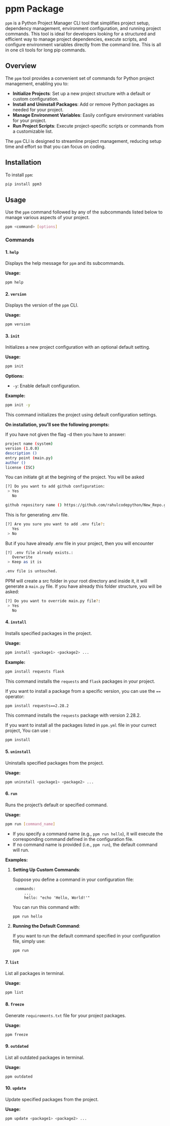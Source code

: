 # ppm Package

`ppm` is a Python Project Manager CLI tool that simplifies project setup, dependency management, environment configuration, and running project commands. This tool is ideal for developers looking for a structured and efficient way to manage project dependencies, execute scripts, and configure environment variables directly from the command line. This is all in one cli tools for long pip commands.

## Overview

The `ppm` tool provides a convenient set of commands for Python project management, enabling you to:

-   **Initialize Projects**: Set up a new project structure with a default or custom configuration.
-   **Install and Uninstall Packages**: Add or remove Python packages as needed for your project.
-   **Manage Environment Variables**: Easily configure environment variables for your project.
-   **Run Project Scripts**: Execute project-specific scripts or commands from a customizable list.

The `ppm` CLI is designed to streamline project management, reducing setup time and effort so that you can focus on coding.

## Installation

To install `ppm`:

```bash
pip install ppm3
```

## Usage

Use the `ppm` command followed by any of the subcommands listed below to manage various aspects of your project.

```bash
ppm <command> [options]
```

### Commands

#### 1. `help`

Displays the help message for `ppm` and its subcommands.

**Usage:**

```bash
ppm help
```

#### 2. `version`

Displays the version of the `ppm` CLI.

**Usage:**

```bash
ppm version
```

#### 3. `init`

Initializes a new project configuration with an optional default setting.

**Usage:**

```bash
ppm init
```

**Options:**

-   `-y`: Enable default configuration.

**Example:**

```bash
ppm init -y
```

This command initializes the project using default configuration settings.

**On installation, you'll see the following prompts:**

If you have not given the flag -d then you have to answer:

```bash
project name (system)
version (1.0.0)
description ()
entry point (main.py)
author ()
license (ISC)
```

You can initiate git at the begining of the project. You will be asked

```bash
[?] Do you want to add github configuration:
 > Yes
   No

github repository name () https://github.com/rahulcodepython/New_Repo.git
```

This is for generating .env file.

```bash
[?] Are you sure you want to add .env file?:
   Yes
 > No
```

But if you have already .env file in your project, then you will encounter

```bash
[?] .env file already exists.:
   Overwrite
 > Keep as it is

.env file is untouched.
```

PPM will create a src folder in your root directory and inside it, it will generate a `main.py` file. If you have already this folder structure, you will be asked:

```bash
[?] Do you want to override main.py file?:
 > Yes
   No
```

#### 4. `install`

Installs specified packages in the project.

**Usage:**

```bash
ppm install <package1> <package2> ...
```

**Example:**

```bash
ppm install requests flask
```

This command installs the `requests` and `flask` packages in your project.

If you want to install a package from a specific version, you can use the `==` operator:

```bash
ppm install requests==2.28.2
```

This command installs the `requests` package with version 2.28.2.

If you want to install all the packages listed in `ppm.yml` file in your currect project, You can use :

```bash
ppm install
```

#### 5. `uninstall`

Uninstalls specified packages from the project.

**Usage:**

```bash
ppm uninstall <package1> <package2> ...
```

#### 6. `run`

Runs the project’s default or specified command.

**Usage:**

```bash
ppm run [command_name]
```

-   If you specify a command name (e.g., `ppm run hello`), it will execute the corresponding command defined in the configuration file.
-   If no command name is provided (i.e., `ppm run`), the default command will run.

**Examples:**

1. **Setting Up Custom Commands**:

    Suppose you define a command in your configuration file:

    ```text
     commands:
         ...
         hello: "echo 'Hello, World!'"
    ```

    You can run this command with:

    ```bash
    ppm run hello
    ```

2. **Running the Default Command**:

    If you want to run the default command specified in your configuration file, simply use:

    ```bash
    ppm run
    ```

#### 7. `list`

List all packages in terminal.

**Usage:**

```bash
ppm list
```

#### 8. `freeze`

Generate `requirements.txt` file for your project packages.

**Usage:**

```bash
ppm freeze
```

#### 9. `outdated`

List all outdated packages in terminal.

**Usage:**

```bash
ppm outdated
```

#### 10. `update`

Update specified packages from the project.

**Usage:**

```bash
ppm update <package1> <package2> ...
```
